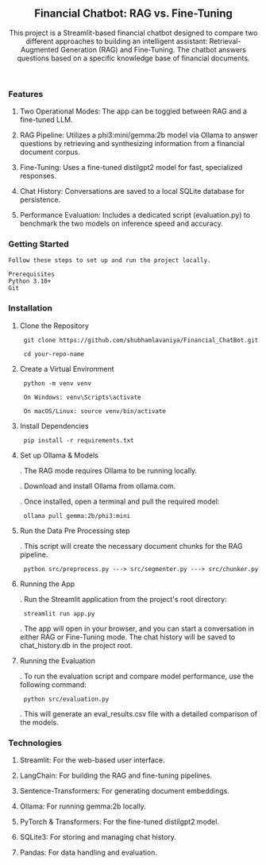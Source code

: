 <br>

<div align="center">

## Financial Chatbot: RAG vs. Fine-Tuning

This project is a Streamlit-based financial chatbot designed to compare two different approaches to building an intelligent assistant: Retrieval-Augmented Generation (RAG) and Fine-Tuning. The chatbot answers questions based on a specific knowledge base of financial documents.

</div>

<br>


### Features

1. Two Operational Modes: The app can be toggled between RAG and a fine-tuned LLM.

2. RAG Pipeline: Utilizes a phi3:mini/gemma:2b model via Ollama to answer questions by retrieving and synthesizing information from a financial document corpus.

3. Fine-Tuning: Uses a fine-tuned distilgpt2 model for fast, specialized responses.

4. Chat History: Conversations are saved to a local SQLite database for persistence.

5. Performance Evaluation: Includes a dedicated script (evaluation.py) to benchmark the two models on inference speed and accuracy.

### Getting Started

    Follow these steps to set up and run the project locally.

    Prerequisites
    Python 3.10+
    Git

### Installation

1. Clone the Repository

        git clone https://github.com/shubhamlavaniya/Financial_ChatBot.git

        cd your-repo-name

2. Create a Virtual Environment

        python -m venv venv

        On Windows: venv\Scripts\activate

        On macOS/Linux: source venv/bin/activate

3. Install Dependencies

        pip install -r requirements.txt

4. Set up Ollama & Models

    . The RAG mode requires Ollama to be running locally.

    . Download and install Ollama from ollama.com.

    . Once installed, open a terminal and pull the required model:

        ollama pull gemma:2b/phi3:mini

5. Run the Data Pre Processing step

    . This script will create the necessary document chunks for the RAG pipeline.

        python src/preprocess.py ---> src/segmenter.py ---> src/chunker.py

6. Running the App

    . Run the Streamlit application from the project's root directory:

        streamlit run app.py

    . The app will open in your browser, and you can start a conversation in either RAG or         Fine-Tuning mode. The chat history will be saved to chat_history.db in the project root.

7. Running the Evaluation

    . To run the evaluation script and compare model performance, use the following command:

        python src/evaluation.py

    . This will generate an eval_results.csv file with a detailed comparison of the models.

### Technologies

1. Streamlit: For the web-based user interface.

2. LangChain: For building the RAG and fine-tuning pipelines.

3. Sentence-Transformers: For generating document embeddings.

4. Ollama: For running gemma:2b locally.

5. PyTorch & Transformers: For the fine-tuned distilgpt2 model.

6. SQLite3: For storing and managing chat history.

7. Pandas: For data handling and evaluation.